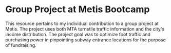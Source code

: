 # Group Project at Metis Bootcamp

This resource pertains to my individual contribution to a group project at Metis. The project uses both MTA turnstile traffic information and the city's income distribution. The project goal was to optimize foot traffic and purchasing power in pinpointing subway entrance locations for the purpose of fundraising.

